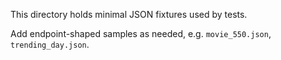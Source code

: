 This directory holds minimal JSON fixtures used by tests.

Add endpoint-shaped samples as needed, e.g. `movie_550.json`, `trending_day.json`.


